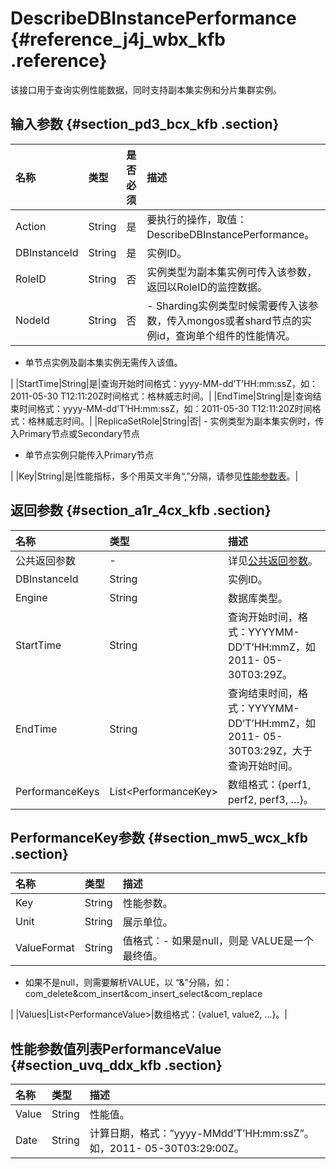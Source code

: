 # DescribeDBInstancePerformance {#reference_j4j_wbx_kfb .reference}

该接口用于查询实例性能数据，同时支持副本集实例和分片集群实例。

## 输入参数 {#section_pd3_bcx_kfb .section}

|名称|类型|是否必须|描述|
|:-|:-|:---|:-|
|Action|String|是|要执行的操作，取值：DescribeDBInstancePerformance。|
|DBInstanceId|String|是|实例ID。|
|RoleID|String|否|实例类型为副本集实例可传入该参数，返回以RoleID的监控数据。|
|NodeId|String|否| -   Sharding实例类型时候需要传入该参数，传入mongos或者shard节点的实例id，查询单个组件的性能情况。
-   单节点实例及副本集实例无需传入该值。

 |
|StartTime|String|是|查询开始时间格式：yyyy-MM-dd’T’HH:mm:ssZ，如：2011-05-30 T12:11:20Z时间格式：格林威志时间。|
|EndTime|String|是|查询结束时间格式：yyyy-MM-dd’T’HH:mm:ssZ，如：2011-05-30 T12:11:20Z时间格式：格林威志时间。|
|ReplicaSetRole|String|否| -   实例类型为副本集实例时，传入Primary节点或Secondary节点
-   单节点实例只能传入Primary节点

 |
|Key|String|是|性能指标，多个用英文半角“,”分隔，请参见[性能参数表](intl.zh-CN/API参考/API参考/附表/性能监控表.md#)。|

## 返回参数 {#section_a1r_4cx_kfb .section}

|名称|类型|描述|
|:-|:-|:-|
|公共返回参数|-|详见[公共返回参数](intl.zh-CN/API参考/API参考/公共参数.md#)。|
|DBInstanceId|String|实例ID。|
|Engine|String|数据库类型。|
|StartTime|String|查询开始时间，格式：YYYYMM-DD’T’HH:mmZ，如2011- 05-30T03:29Z。|
|EndTime|String|查询结束时间，格式：YYYYMM-DD’T’HH:mmZ，如2011- 05-30T03:29Z，大于查询开始时间。|
|PerformanceKeys|List<PerformanceKey\>|数组格式：\{perf1, perf2, perf3, …\}。|

## PerformanceKey参数 {#section_mw5_wcx_kfb .section}

|名称|类型|描述|
|:-|:-|:-|
|Key|String|性能参数。|
|Unit|String|展示单位。|
|ValueFormat|String|值格式：-   如果是null，则是 VALUE是一个最终值。
-   如果不是null，则需要解析VALUE，以 “&”分隔，如：com\_delete&com\_insert&com\_insert\_select&com\_replace

|
|Values|List<PerformanceValue\>|数组格式：\{value1, value2, …\}。|

## 性能参数值列表PerformanceValue {#section_uvq_ddx_kfb .section}

|名称|类型|描述|
|:-|:-|:-|
|Value|String|性能值。|
|Date|String|计算日期，格式：”yyyy-MMdd’T’HH:mm:ssZ”。如，2011- 05-30T03:29:00Z。|

